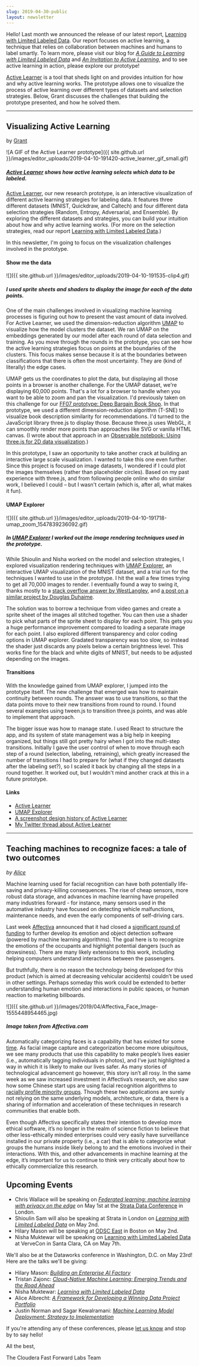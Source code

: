 ```yaml
---
slug: 2019-04-30-public
layout: newsletter
---
```


Hello!  Last month we announced the release of our latest report, [Learning with Limited Labeled Data](https://blog.fastforwardlabs.com/2019/03/20/learning-with-limited-labeled-data.html).  Our report focuses on active learning, a technique that relies on collaboration between machines and humans to label smartly. To learn more, please visit our blog for *[A Guide to Learning with Limited Labeled Data](https://blog.fastforwardlabs.com/2019/04/02/a-guide-to-learning-with-limited-labeled-data.html)* and *[An Invitation to Active Learning](https://blog.fastforwardlabs.com/2019/04/03/an-invitation-to-active-learning.html)*, and to see active learning in action, please explore our
prototype!   

[Active Learner](https://activelearner.fastforwardlabs.com/) is a tool
that sheds light on and provides intuition for how and why active learning
works. The prototype allows one to visualize the process of active learning over
different types of datasets and selection strategies.  Below, Grant discusses the challenges that building the prototype presented, and how he solved them.

---

## Visualizing Active Learning

by [Grant](https://twitter.com/grantcuster)

![A GIF of the Active Learner prototype]({{ site.github.url }}/images/editor_uploads/2019-04-10-191420-active_learner_gif_small.gif)

##### [Active Learner](https://activelearner.fastforwardlabs.com/) shows how active learning selects which data to be labeled.

[Active Learner](https://activelearner.fastforwardlabs.com/), our new research prototype, is an interactive visualization of different active learning strategies for labeling data. It features three different datasets (MNIST, Quickdraw, and Caltech) and four different data selection strategies (Random, Entropy, Adversarial, and Ensemble). By exploring the different datasets and strategies, you can build your intuition about how and why active learning works. (For more on the selection strategies, read our report [Learning with
Limited Labeled Data](https://blog.fastforwardlabs.com/2019/04/02/a-guide-to-learning-with-limited-labeled-data.html).) 

In this newsletter, I'm going to focus on the visualization challenges involved in the prototype.

#### Show me the data

![]({{ site.github.url }}/images/editor_uploads/2019-04-10-191535-clip4.gif)

##### I used sprite sheets and shaders to display the image for each of the data points.

One of the main challenges involved in visualizing machine learning processes is figuring out how to present the vast amount of data involved. For Active Learner, we used the dimension-reduction algorithm [UMAP](https://umap-learn.readthedocs.io/en/latest/) to visualize how the model clusters the dataset.  We ran UMAP on the embeddings generated by our model after each round of data selection and training. As you move through the rounds in the prototype, you can see how the active learning strategies focus on points at the boundaries of the clusters. This focus makes sense because it is at the boundaries between classifications that there is often the most uncertainty. They are (kind of literally) the edge cases.

UMAP gets us the coordinates to plot the data, but displaying all those points in a browser is another challenge. For the UMAP dataset, we're displaying 60,000 points. That's a lot for a browser to handle when you want to be able to zoom and pan the visualization. I'd previously taken on this challenge for our [FF07 prototype: Deep Bargain Book Shop](https://ff07.fastforwardlabs.com/deep_bargain/). In that prototype, we used a different dimension-reduction algorithm (T-SNE) to visualize book description similarity for recommendations. I'd turned to the JavaScript library three.js to display those. Because three.js uses WebGL, it can smoothly
render more points than approaches like SVG or vanilla HTML canvas. (I wrote about that approach in an [Observable notebook: Using three.js for 2D data visualization](https://observablehq.com/@grantcuster/using-three-js-for-2d-data-visualization).)

In this prototype, I saw an opportunity to take another crack at building an interactive large scale visualization. I wanted to take this one even further. Since this project is focused on image datasets, I wondered if I could plot the images themselves (rather than placeholder circles). Based on my past experience with three.js, and from following people online who do similar work, I believed I could – but I wasn't certain (which is, after all, what makes it fun).

#### UMAP Explorer

![]({{ site.github.url }}/images/editor_uploads/2019-04-10-191718-umap_zoom_1547839236092.gif)

##### In [UMAP Explorer](https://grantcuster.github.io/umap-explorer/) I worked out the image rendering techniques used in the prototype.

While Shioulin and Nisha worked on the model and selection strategies, I explored visualization rendering techniques with [UMAP Explorer](https://grantcuster.github.io/umap-explorer/), an interactive UMAP visualization of the MNIST dataset, and a trial run for the techniques I wanted to use in the prototype. I hit the wall a few times trying to get all 70,000 images to render. I eventually found a way to swing it, thanks mostly to a [stack overflow answer by WestLangley](https://stackoverflow.com/questions/25335967/texture-atlas-offset-repeat-works-for-meshes-but-is-ignored-for-point-system-par/25372202#25372202), and [a post on a similar project by Douglas Duhaime](https://douglasduhaime.com/posts/visualizing-tsne-maps-with-three-js.html). 

The solution was to borrow a technique from video games and create a sprite sheet of the images all stitched together. You can then use a shader to pick what parts of the sprite sheet to display for each point. This gets you a huge performance improvement compared to loading a separate image for each point. I also explored different transparency and color coding options in UMAP explorer. Gradated transparency was too slow, so instead the shader just discards any pixels below a certain brightness level. This works fine for the black and white digits of MNIST, but needs to be adjusted depending on the images.

#### Transitions

With the knowledge gained from UMAP explorer, I jumped into the prototype itself. The new challenge that emerged was how to maintain continuity between rounds. The answer was to use transitions, so that the data points move to their new transitions from round to round. I found several examples using tween.js to transition three.js points, and was able to implement that approach. 

The bigger issue was how to manage state. I used React to structure the app, and its system of state management was a big help in keeping organized, but things still got pretty hairy when I got into the multi-step transitions. Initially I gave the user control of when to move through each step of a round (selection, labeling, retraining), which greatly increased the number of transitions I had to prepare for (what if they changed datasets after the labeling set?), so I scaled it back by changing all the steps in a round together. It worked out, but I wouldn't mind another crack at this in a future prototype.

#### Links

- [Active Learner](https://activelearner.fastforwardlabs.com/)
- [UMAP Explorer](https://grantcuster.github.io/umap-explorer/)
- [A screenshot design history of Active Learner](http://feed.grantcuster.com/stack/ff10-prototype)
- [My Twitter thread about Active Learner](https://twitter.com/GrantCuster/status/1113502812552474625)

---

## Teaching machines to recognize faces: a tale of two outcomes
_by [Alice](https://twitter.com/alicealbrecht?lang=en)_

Machine learning used for facial recognition can have both potentially life-saving and privacy-killing consequences. The rise of cheap sensors, more robust data storage, and advances in machine learning have propelled many industries forward - for instance, many sensors used in the automative industry have focused on detecting vehicle malfunctions, maintenance needs, and even the early components of self-driving cars.   

Last week [Affectiva](https://go.affectiva.com/auto) announced that it had closed a [significant round of funding](https://venturebeat.com/2019/04/11/affectiva-raises-26-million-to-bring-emotional-intelligence-ai-to-car-safety-systems/) to further develop its emotion and object detection software (powered by machine learning algorithms). The goal here is to recognize the emotions of the occupants and highlight potential dangers (such as drowsiness). There are many likely extensions to this work, including helping computers understand interactions between the passengers. 

But truthfully, there is no reason the technology being developed for this product (which is aimed at decreasing vehicular accidents) couldn’t be used in other settings. Perhaps someday this work could be extended to better understanding human emotion and interactions in public spaces, or human reaction to marketing billboards.

![]({{ site.github.url }}/images/2019/04/Affectiva_Face_Image-1555448954465.jpg)
##### Image taken from Affectiva.com

Automatically categorizing faces is a capability that has existed for some [time](https://ieeexplore.ieee.org/abstract/document/1467368). As facial image capture and categorization become more ubiquitous, we see many products that use this capability to make people’s lives easier (i.e., automatically tagging individuals in photos), and I’ve just highlighted a way in which it is likely to make our lives safer. As many stories of technological advancement go however, this story isn’t all rosy. In the same week as we saw increased investment in Affectiva’s research, we also saw how some Chinese start ups are using facial recognition algorithms to [racially profile minority groups](https://www.nytimes.com/2019/04/14/technology/china-surveillance-artificial-intelligence-racial-profiling.html).  Though these two applications are surely not relying on the same underlying models, architecture, or data, there is a sharing of information and acceleration of these techniques in research communities that enable both. 

Even though Affectiva specifically states their intention to develop more ethical software, it’s no longer in the realm of science fiction to believe that other less-ethically minded enterprises could very easily have surveillance installed in our private property (i.e., a car) that is able to categorize what groups the humans inside likely belong to and the emotions involved in their interactions. With this, and other advancements in machine learning at the edge, it’s important for us to continue to think very critically about how to ethically commercialize this research.  

## Upcoming Events

* Chris Wallace will be speaking on _[Federated learning: machine learning with privacy on the edge](https://conferences.oreilly.com/strata/strata-eu/public/schedule/detail/74327)_ on May 1st at the [Strata Data Conference](https://conferences.oreilly.com/strata/strata-eu) in London.
* Shioulin Sam will also be speaking at Strata in London on _[Learning with Limited Labeled Data](https://conferences.oreilly.com/strata/strata-eu/public/schedule/detail/74341)_ on May 2nd.
* Hilary Mason will be speaking at [ODSC East](https://odsc.com/boston) in Boston on May 2nd.
* Nisha Muktewar will be speaking on [Learning with Limited Labeled Data](http://vervecon.org/speakers/nisha-muktewar/) at VerveCon in Santa Clara, CA on May 7th.

We'll also be at the Dataworks conference in Washington, D.C. on May 23rd! Here are the talks we'll be giving:
* Hilary Mason: _[Building an Enterprise AI Factory](https://dataworkssummit.com/washington-dc-2019/keynote/building-an-enterprise-ai-factory/)_
* Tristan Zajonc: _[Cloud-Native Machine Learning: Emerging Trends and the Road Ahead](https://dataworkssummit.com/washington-dc-2019/session/cloud-native-machine-learning-emerging-trends-and-the-road-ahead/)_
* Nisha Muktewar: _[Learning with Limited Labeled Data](https://dataworkssummit.com/washington-dc-2019/session/learning-with-limited-labeled-data-2/)_
* Alice Albrecht: _[A Framework for Developing a Winning Data Project Portfolio](https://dataworkssummit.com/washington-dc-2019/session/a-framework-for-developing-a-winning-data-project-portfolio-2/)_
* Justin Norman and Sagar Kewalramani: _[Machine Learning Model Deployment: Strategy to Implementation](https://dataworkssummit.com/washington-dc-2019/session/machine-learning-model-deployment-strategy-to-implementation-3/)_

If you're attending any of these conferences, please [let us know](mailto:cffl@cloudera.com) and stop by to say hello! 


All the best,

The Cloudera Fast Forward Labs Team